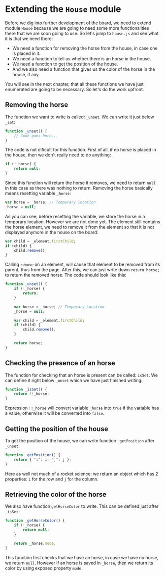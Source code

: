 # Extending the `House` module

Before we dig into further development of the board, we need to extend module `House` because we are going to need some more functionalities there that we are soon going to use. So let's jump to `house.js` and see what it is that we need there:

- We need a function for removing the horse from the house, in case one is placed in it.
- We need a function to tell us whether there is an horse in the house.
- We need a function to get the position of the house.
- And we also need a function that gives us the color of the horse in the house, if any.

You will see in the next chapter, that all these functions we have just enumerated are going to be necessary. So let's do the work upfront.

## Removing the horse
The function we want to write is called: `_unset`. We can write it just below `_set`:

```javascript
function _unset() {
    // Code goes here...
}
```

The code is not dificult for this function. First of all, if no horse is placed in the house, then we don't really need to do anything:

```javascript
if (!_horse) {
    return null;
}
```

Since this function will return the horse it removes, we need to return `null` in this case as there was nothing to return. Removing the horse basically means resetting variable `_horse`:

```javascript
var horse = _horse; // Temporary location
_horse = null;
```

As you can see, before resetting the variable, we store the horse in a temporary location. However we are not done yet. The element still contains the horse element, we need to remove it from the element so that it is not displayed anymore in the house on the board:

```javascript
var child = _element.firstChild;
if (child) {
    child.remove();
}
```

Calling `remove` on an element, will cause that element to be removed from its parent, thus from the page. After this, we can just write down `return horse;` to return the removed horse. The code should look like this:

```javascript
function _unset() {
    if (!_horse) {
        return;
    }

    var horse = _horse; // Temporary location
    _horse = null;

    var child = _element.firstChild;
    if (child) {
        child.remove();
    }

    return horse;
}
```

## Checking the presence of an horse
The function for checking that an horse is present can be called: `isSet`. We can define it right below `_unset` which we have just finished writing:

```javascript
function _isSet() {
    return !!_horse;
}
```

Expression `!!_horse` will convert variable `_horse` into `true` if the variable has a value, otherwise it will be converted into `false`.

## Getting the position of the house
To get the position of the house, we can write function `_getPosition` after `_unset`:

```javascript
function _getPosition() {
    return { "i": i, "j": j };
}
```

Here as well not much of a rocket science: we return an object which has 2 properties: `i` for the row and `j` for the column.

## Retrieving the color of the horse
We also have function `getHorseColor` to write. This can be defined just after `_isSet`:

```javascript
function _getHorseColor() {
    if (!_horse) {
        return null;
    }

    return _horse.mode;
}
```

This function first checks that we have an horse, in case we have no horse, we return `null`. However if an horse is saved in `_horse`, then we return its color by using exposed property `mode`.
